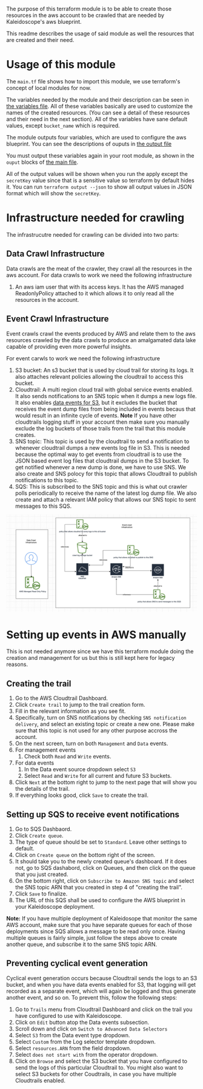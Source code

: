 The purpose of this terraform module is to be able to create those resources in the aws account to be crawled that are needed by Kaleidoscope's aws blueprint.

This readme describes the usage of said module as well the resources that are created and their need.

# Usage of this module

The ```main.tf``` file shows how to import this module, we use terraform's concept of local modules for now.

The variables needed by the module and their description can be seen in [the variables file](./kscope_crawl/variables.tf). All of these variables basically are used to customize the names of the created resources. (You can see a detail of these resources and their need in the next section). All of the variables have sane default values, except ```bucket_name``` which is required.

The module outputs four variables, which are used to configure the aws blueprint. You can see the descriptions of ouputs in [the output file](./kscope_crawl/output.tf)

You must output these variables again in your root module, as shown in the ```ouput``` blocks of [the main file](./main.tf). 

All of the output values will be shown when you run the apply except the ```secretKey``` value since that is a sensitive value so terraform by default hides it. You can run ```terraform output --json``` to show all output values in JSON format which will show the ```secretKey```.

# Infrastructure needed for crawling
The infrastrucutre needed for crawling can be divided into two parts:

## Data Crawl Infrastructure
Data crawls are the meat of the crawler, they crawl all the resources in the aws account. For data crawls to work we need the following infrastructure

1. An aws iam user that with its access keys. It has the AWS managed ReadonlyPolicy attached to it which allows it to only read all the resources in the account.

## Event Crawl Infrastructure

Event crawls crawl the events produced by AWS and relate them to the aws resources crawled by the data crawls to produce an amalgamated data lake capable of providing even more powerful insights. 

For event carwls to work we need the following infrastructure
1. S3 bucket: An s3 bucket that is used by cloud trail for storing its logs. It also attaches relevant policies allowing the cloudtrail to access this bucket.
2. Cloudtrail: A multi region cloud trail with global service events enabled. It also sends notifications to an SNS topic when it dumps a new logs file. It also enables [data events for S3](https://docs.aws.amazon.com/awscloudtrail/latest/userguide/logging-data-events-with-cloudtrail.html), but it excludes the bucket that receives the event dump files from being included in events becaus that would result in an infinite cycle of events. **Note** If you have other cloudtrails logging stuff in your account then make sure you manually exclude the log buckets of those trails from the trail that this module creates. 
3. SNS topic:  This topic is used by the cloudtrail to send a notification to whenever cloudtrail dumps a new events log file in S3. This is needed because the optimal way to get events from cloudtrail is to use the JSON based event log files that cloudtrail dumps in the S3 bucket. To get notified whenever a new dump is done, we have to use SNS. We also create and SNS polocy for this topic that allows Cloudtrail to publish notifications to this topic.
4. SQS: This is subscribed to the SNS topic and this is what out crawler polls periodically to receive the name of the latest log dump file. We also create and attach a relevant IAM policy that allows our SNS topic to sent messages to this SQS.

![](./images/crawl_infra.png)


# Setting up events in AWS manually

This is not needed anymore since we have this terraform module doing the creation and management for us but this is still kept here for legacy reasons.

## Creating the trail

1. Go to the AWS Cloudtrail Dashboard.
2. Click `Create trail` to jump to the trail creation form.
3. Fill in the relevant information as you see fit.
4. Specifically, turn on SNS notifications by checking `SNS notification delivery`,
   and select an existing topic or create a new one. Please make sure that this topic is not used for any other purpose accross the account.
5. On the next screen, turn on both `Management` and `Data` events.
6. For management events
   1. Check both `Read` and `Write` events.
7. For data events
   1. In the Data event source dropdown select `S3`
   2. Select `Read` and `Write` for all current and future S3 buckets.
8. Click `Next` at the bottom right to jump to the next page that will show you the details of the trail.
9. If everything looks good, click `Save` to create the trail.

## Setting up SQS to receive event notifications

1. Go to SQS Dashbaord.
2. Click `Create queue`.
3. The type of queue should be set to `Standard`. Leave other settings to default.
4. Click on `Create queue` on the bottom right of the screen.
5. It should take you to the newly created queue's dashboard. If it does not, go to SQS dashabord, click on Queues, and then click on the queue that you just created.
6. On the bottom right, click on `Subscribe to Amazon SNS topic` and select the SNS topic ARN that you created in step 4 of "creating the trail".
7. Click `Save` to finalize.
8. The URL of this SQS shall be used to configure the AWS blueprint in your Kaleidoscope deployment.

**Note:** If you have multiple deployment of Kaleidosope that monitor the same AWS account, make sure that you have separate queues for each of those deployments since SQS allows a message to be read only once. Having multiple queues is fairly simple, just follow the steps
above to create another queue, and subscribe it to the same SNS topic ARN.

## Preventing cyclical event generation

Cyclical event generation occurs because Cloudtrail sends the logs to an S3 bucket, and when you have data events enabled for S3, that logging will get recorded as a separate event, which will again be logged and thus generate another event, and so on. To prevent this, follow the following steps:

1. Go to `Trails` menu from Cloudtrail Dashboard and click on the trail you have configured to use with Kaleidoscope.
2. Click on `Edit` button atop the Data events subsection.
3. Scroll down and click on `Switch to Advanced Data Selectors`
4. Select `S3` from the Data event type dropdown.
5. Select `Custom` from the Log selector template dropdown.
6. Select `resources.ARN` from the field dropdown.
7. Select `does not start with` from the operator dropdown.
8. Click on `Browse` and select the S3 bucket that you have configured to send the logs of this particular Cloudtrail to. You might also want to select S3 buckets for other Coudtrails, in case you have multiple Cloudtrails enabled.